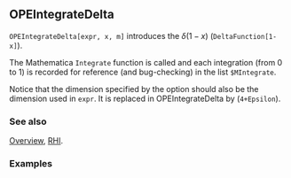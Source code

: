 ## OPEIntegrateDelta

`OPEIntegrateDelta[expr, x, m]` introduces the $\delta(1-x)$ (`DeltaFunction[1-x]`).

The Mathematica `Integrate` function is called and each integration  (from $0$ to $1$) is recorded for reference (and bug-checking) in the list `$MIntegrate`.

Notice that the dimension specified by the option should also be the dimension used in `expr`. It is replaced in OPEIntegrateDelta by (`4+Epsilon`).

### See also

[Overview](Extra/FeynCalc.md), [RHI](RHI.md).

### Examples
